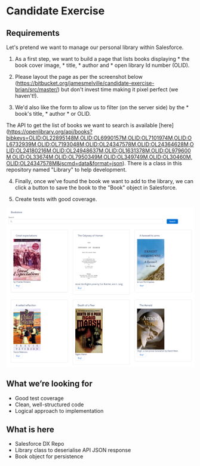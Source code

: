 # Candidate Exercise

## Requirements

Let's pretend we want to manage our personal library within Salesforce.
1. As a first step, we want to build a page that lists books displaying
        * the book cover image,
        * title,
        * author and
        * open library Id number (OLID).

2. Please layout the page as per the screenshot below
        (https://bitbucket.org/jamesmelville/candidate-exercise-brian/src/master/)
        but don't invest time making it pixel perfect (we haven't!).

3. We'd also like the form to allow us to filter (on the server side) by the
        * book's title,
        * author
        * or OLID.

The API to get the list of books we want to search is available [here]
        (https://openlibrary.org/api/books?bibkeys=OLID:OL22895148M,OLID:OL6990157M,OLID:OL7101974M,OLID:OL6732939M,OLID:OL7193048M,OLID:OL24347578M,OLID:OL24364628M,OLID:OL24180216M,OLID:OL24948637M,OLID:OL1631378M,OLID:OL979600M,OLID:OL33674M,OLID:OL7950349M,OLID:OL349749M,OLID:OL30460M,OLID:OL24347578M&jscmd=data&format=json). There is a class in this repository named "Library" to help development.

4. Finally, once we've found the book we want to add to the library, we can click a button to save the book to the "Book" object in Salesforce.

5. Create tests with good coverage.

![Screenshot](screenshot.png)

## What we’re looking for

* Good test coverage
* Clean, well-structured code
* Logical approach to implementation

## What is here

- Salesforce DX Repo
- Library class to deserialise API JSON response
- Book object for persistence